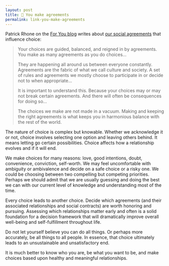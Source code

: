 ```yaml
---
layout: post
title: 🔗 You make agreements
permalink: link-you-make-agreements
---
```


Patrick Rhone on the [For You blog](https://foryou.micro.blog/) writes about [our social agreements](https://foryou.micro.blog/2023/10/16/you-make-agreements.html) that influence choice:

> Your choices are guided, balanced, and reigned in by agreements. You make as many agreements as you do choices...
>
> They are happening all around us between everyone constantly. Agreements are the fabric of what we call culture and society. A set of rules and agreements we mostly choose to participate in or decide not to when appropriate...
>
> It is important to understand this. Because your choices may or may not break certain agreements. And there will often be consequences for doing so...
>
> The choices we make are not made in a vacuum. Making and keeping the right agreements is what keeps you in harmonious balance with the rest of the world.

The nature of choice is complex but knowable. Whether we acknowledge it or not, choice involves selecting one option and leaving others behind. It means letting go certain possibilities. Choice affects how a relationship evolves and if it will end.

We make choices for many reasons: love, good intentions, doubt, convenience, conviction, self-worth. We may feel uncomfortable with ambiguity or ambivalence and decide on a safe choice or a risky one. We could be choosing between two compelling but competing priorities. Perhaps we should admit that we are usually guessing and doing the best we can with our current level of knowledge and understanding most of the time.

Every choice leads to another choice. Decide which agreements (and their associated relationships and social contracts) are worth honoring and pursuing. Assessing which relationships matter early and often is a solid foundation for a decision framework that will dramatically improve overall well-being and self-fulfillment throughout life.

Do not let yourself believe you can do all things. Or perhaps more accurately, be all things to all people. In essence, that choice ultimately leads to an unsustainable and unsatisfactory end.

It is much better to know who you are, be what you want to be, and make choices based upon healthy and meaningful relationships.
